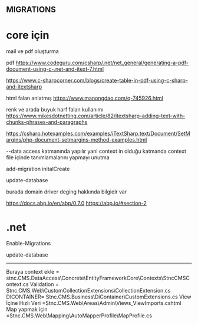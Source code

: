 ﻿
## MIGRATIONS

# core  için 

mail ve pdf oluşturma 

pdf 
https://www.codeguru.com/csharp/.net/net_general/generating-a-pdf-document-using-c-.net-and-itext-7.html

https://www.c-sharpcorner.com/blogs/create-table-in-pdf-using-c-sharp-and-itextsharp

html falan anlatmış 
https://www.manongdao.com/q-745926.html

renk ve arada buyuk harf falan kullanımı 
https://www.mikesdotnetting.com/article/82/itextsharp-adding-text-with-chunks-phrases-and-paragraphs

https://csharp.hotexamples.com/examples/iTextSharp.text/Document/SetMargins/php-document-setmargins-method-examples.html

--data access katmanında yapılır yani context in olduğu katmanda 
context file içinde tanımlamalarını yapmayı unutma 

add-migration initalCreate

update-database

burada domain driver deging hakkında bilgielr var 

https://docs.abp.io/en/abp/0.7.0
https://abp.io/#section-2 


# .net 

Enable-Migrations

update-database 

---------------------------

Buraya context ekle  = stnc.CMS.DataAccess\Concrete\EntityFrameworkCore\Contexts\StncCMSContext.cs
Validation = Stnc.CMS.Web\CustomCollectionExtensions\CollectionExtension.cs
DICONTAİNER= Stnc.CMS.Business\DiContainer\CustomExtensions.cs
View İçine Hızlı Veri =Stnc.CMS.Web\Areas\Admin\Views\_ViewImports.cshtml 
Map yapmak için =Stnc.CMS.Web\Mapping\AutoMapperProfile\MapProfile.cs

